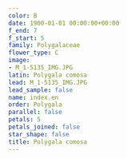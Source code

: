 ```yaml
---
color: B
date: 1900-01-01 00:00:00+00:00
f_end: 7
f_start: 5
family: Polygalaceae
flower_type: C
image:
- M_1-5135_IMG.JPG
latin: Polygala comosa
lead: M_1-5135_IMG.JPG
lead_sample: false
name: index.en
order: Polygala
parallel: false
petals: 5
petals_joined: false
star_shape: false
title: Polygala comosa
---
```

